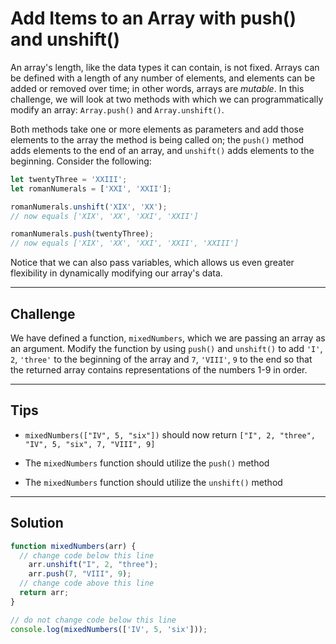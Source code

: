 # Add Items to an Array with push() and unshift()

An array's length, like the data types it can contain, is not fixed. Arrays can be defined with a length of any number of elements, and elements can be added or removed over time; in other words, arrays are *mutable*. In this challenge, we will look at two methods with which we can programmatically modify an array: `Array.push()` and `Array.unshift()`.

Both methods take one or more elements as parameters and add those elements to the array the method is being called on; the `push()` method adds elements to the end of an array, and `unshift()` adds elements to the beginning. Consider the following:

```js
let twentyThree = 'XXIII';
let romanNumerals = ['XXI', 'XXII'];

romanNumerals.unshift('XIX', 'XX');
// now equals ['XIX', 'XX', 'XXI', 'XXII']

romanNumerals.push(twentyThree);
// now equals ['XIX', 'XX', 'XXI', 'XXII', 'XXIII']
```

Notice that we can also pass variables, which allows us even greater flexibility in dynamically modifying our array's data.

---

## Challenge

We have defined a function, `mixedNumbers`, which we are passing an array as an argument. Modify the function by using `push()` and `unshift()` to add `'I'`, `2`, `'three'` to the beginning of the array and `7`, `'VIII'`, `9` to the end so that the returned array contains representations of the numbers 1-9 in order.

---

## Tips

- `mixedNumbers(["IV", 5, "six"])` should now return `["I", 2, "three", "IV", 5, "six", 7, "VIII", 9]`

- The `mixedNumbers` function should utilize the `push()` method

- The `mixedNumbers` function should utilize the `unshift()` method

---

## Solution

```js
function mixedNumbers(arr) {
  // change code below this line
    arr.unshift("I", 2, "three");
    arr.push(7, "VIII", 9);
  // change code above this line
  return arr;
}

// do not change code below this line
console.log(mixedNumbers(['IV', 5, 'six']));
```